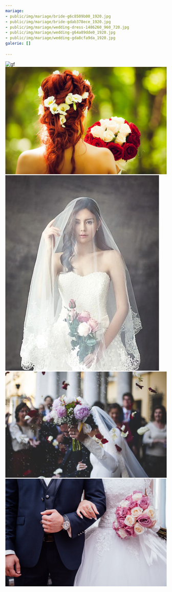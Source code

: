 ```yaml
---
mariage:
- public/img/mariage/bride-g6c8509b00_1920.jpg
- public/img/mariage/bride-gdab378ece_1920.jpg
- public/img/mariage/wedding-dress-1486260_960_720.jpg
- public/img/mariage/wedding-g64a89dde0_1920.jpg
- public/img/mariage/wedding-gda8cfa9da_1920.jpg
galerie: []

---
```


![gf](public/photo/mariage/bride-g6c8509b00_1920.jpg)
![](public/img/mariage/bride-gdab378ece_1920.jpg)
![](public/img/mariage/wedding-dress-1486260_960_720.jpg)
![](public/img/mariage/wedding-g64a89dde0_1920.jpg)
![](public/img/mariage/wedding-gda8cfa9da_1920.jpg)